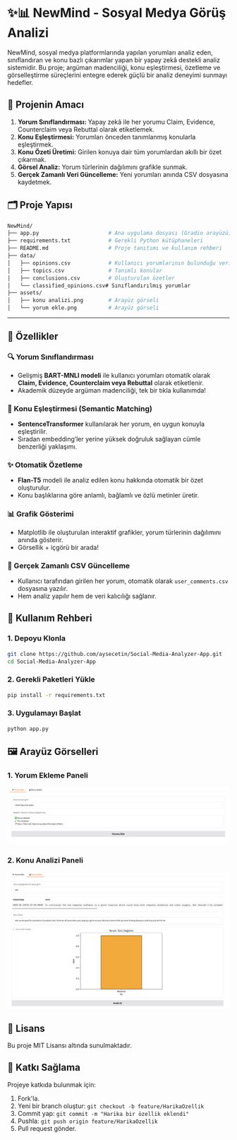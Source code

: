 # ✨📊 NewMind - Sosyal Medya Görüş Analizi

NewMind, sosyal medya platformlarında yapılan yorumları analiz eden, sınıflandıran ve konu bazlı çıkarımlar yapan bir yapay zekâ destekli analiz sistemidir. Bu proje; argüman madenciliği, konu eşleştirmesi, özetleme ve görselleştirme süreçlerini entegre ederek güçlü bir analiz deneyimi sunmayı hedefler.

## 🎯 Projenin Amacı

1. **Yorum Sınıflandırması:** Yapay zekâ ile her yorumu Claim, Evidence, Counterclaim veya Rebuttal olarak etiketlemek.
2. **Konu Eşleştirmesi:** Yorumları önceden tanımlanmış konularla eşleştirmek.
3. **Konu Özeti Üretimi:** Girilen konuya dair tüm yorumlardan akıllı bir özet çıkarmak.
4. **Görsel Analiz:** Yorum türlerinin dağılımını grafikle sunmak.
5. **Gerçek Zamanlı Veri Güncelleme:** Yeni yorumları anında CSV dosyasına kaydetmek.



## 🗂️ Proje Yapısı

```bash
NewMind/
├── app.py                      # Ana uygulama dosyası (Gradio arayüzü)
├── requirements.txt            # Gerekli Python kütüphaneleri
├── README.md                   # Proje tanıtımı ve kullanım rehberi
├── data/
│   ├── opinions.csv            # Kullanıcı yorumlarının bulunduğu veri dosyası
│   ├── topics.csv              # Tanımlı konular
│   ├── conclusions.csv         # Oluşturulan özetler
│   └── classified_opinions.csv# Sınıflandırılmış yorumlar
├── assets/
│   ├── konu analizi.png        # Arayüz görseli
│   └── yorum ekle.png          # Arayüz görseli
```

---

## 🚀 Özellikler

### 🔍 Yorum Sınıflandırması

* Gelişmiş **BART-MNLI modeli** ile kullanıcı yorumları otomatik olarak **Claim, Evidence, Counterclaim veya Rebuttal** olarak etiketlenir.
* Akademik düzeyde argüman madenciliği, tek bir tıkla kullanımda!

### 🧠 Konu Eşleştirmesi (Semantic Matching)

* **SentenceTransformer** kullanılarak her yorum, en uygun konuyla eşleştirilir.
* Sıradan embedding’ler yerine yüksek doğruluk sağlayan cümle benzerliği yaklaşımı.

### ✨ Otomatik Özetleme

* **Flan-T5** modeli ile analiz edilen konu hakkında otomatik bir özet oluşturulur.
* Konu başlıklarına göre anlamlı, bağlamlı ve özlü metinler üretir.

### 📊 Grafik Gösterimi

* Matplotlib ile oluşturulan interaktif grafikler, yorum türlerinin dağılımını anında gösterir.
* Görsellik + içgörü bir arada!

### 💾 Gerçek Zamanlı CSV Güncelleme

* Kullanıcı tarafından girilen her yorum, otomatik olarak `user_comments.csv` dosyasına yazılır.
* Hem analiz yapılır hem de veri kalıcılığı sağlanır.



## 🌟 Kullanım Rehberi

### 1. Depoyu Klonla

```bash
git clone https://github.com/aysecetin/Social-Media-Analyzer-App.git
cd Social-Media-Analyzer-App
```

### 2. Gerekli Paketleri Yükle

```bash
pip install -r requirements.txt
```

### 3. Uygulamayı Başlat

```bash
python app.py
```



## 🖼️ Arayüz Görselleri

### 1. Yorum Ekleme Paneli

![Yorum Ekle](assets/yorum-ekle.png)

### 2. Konu Analizi Paneli

![Konu Analizi](assets/konu-analizi.png)



## 📄 Lisans

Bu proje MIT Lisansı altında sunulmaktadır.

## 🤝 Katkı Sağlama

Projeye katkıda bulunmak için:

1. Fork'la.
2. Yeni bir branch oluştur: `git checkout -b feature/HarikaOzellik`
3. Commit yap: `git commit -m "Harika bir özellik eklendi"`
4. Pushla: `git push origin feature/HarikaOzellik`
5. Pull request gönder.



